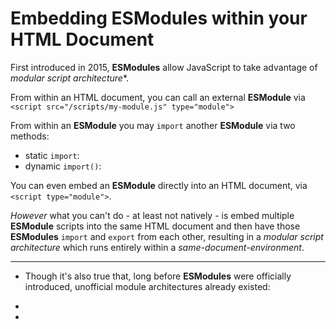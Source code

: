 # Embedding ESModules within your HTML Document

First introduced in 2015, **ESModules** allow JavaScript to take advantage of _modular script architecture_*.

From within an HTML document, you can call an external **ESModule** via `<script src="/scripts/my-module.js" type="module">`

From within an **ESModule** you may `import` another **ESModule** via two methods:

 - static `import`:
 - dynamic `import()`:

You can even embed an **ESModule** directly into an HTML document, via `<script type="module">`.

_However_ what you can't do - at least not natively - is embed multiple **ESModule** scripts into the same HTML document and then have those **ESModules** `import` and `export` from each other, resulting in a _modular script architecture_ which runs entirely within a _same-document-environment_.


__________

* Though it's also true that, long before **ESModules** were officially introduced, unofficial module architectures already existed:

 -
 -
